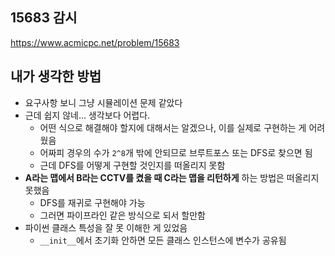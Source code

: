 ## 15683 감시

<https://www.acmicpc.net/problem/15683>

## 내가 생각한 방법

<!-- ![이미지](./img.png) -->

- 요구사항 보니 그냥 시뮬레이션 문제 같았다
- 근데 쉽지 않네... 생각보다 어렵다.
  - 어떤 식으로 해결해야 할지에 대해서는 알겠으나, 이를 실제로 구현하는 게 어려웠음
  - 어짜피 경우의 수가 `2^8`개 밖에 안되므로 브루트포스 또는 DFS로 찾으면 됨
  - 근데 DFS를 어떻게 구현할 것인지를 떠올리지 못함
- **A라는 맵에서 B라는 CCTV를 켰을 때 C라는 맵을 리턴하게** 하는 방법은 떠올리지 못했음
  - DFS를 재귀로 구현해야 가능
  - 그러면 파이프라인 같은 방식으로 되서 할만함
- 파이썬 클래스 특성을 잘 못 이해한 게 있었음
  - `__init__`에서 초기화 안하면 모든 클래스 인스턴스에 변수가 공유됨
